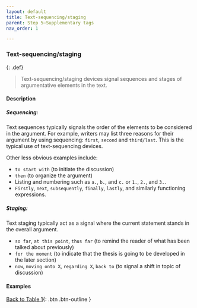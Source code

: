 ```yaml
---
layout: default
title: Text-sequencing/staging
parent: Step 5–Supplementary tags
nav_order: 1

---
```


### Text-sequencing/staging

{: .def}
> Text-sequencing/staging devices signal sequences and stages of argumentative elements in the text. 

#### Description

##### Sequencing: 

Text sequences typically signals the order of the elements to be considered in the argument. 
For example, writers may list three reasons for their argument by using sequencing: `first`, `second` and `third/last`. This is the typical use of text-sequencing devices.

Other less obvious examples include:

- `to start with` (to initiate the discussion)
- `then` (to organize the argument) 
- Listing and numbering such as `a.`, `b.`, and `c.` or `1.`, `2.`, and `3.`.
- `Firstly`, `next`, `subsequently`, `finally`, `lastly`, and similarly functioning expressions.

##### Staging:

Text staging typically act as a signal where the current statement stands in the overall argument.

- `so far`, `at this point`, `thus far` (to remind the reader of what has been talked about previously)
- `for the moment` (to indicate that the thesis is going to be developed in the later section)
- `now`, `moving onto X`, `regarding X`, `back to` (to signal a shift in topic of discussion)


#### Examples


[Back to Table 1](index.md#table-1-categories-of-engagement-moves){: .btn .btn-outline }